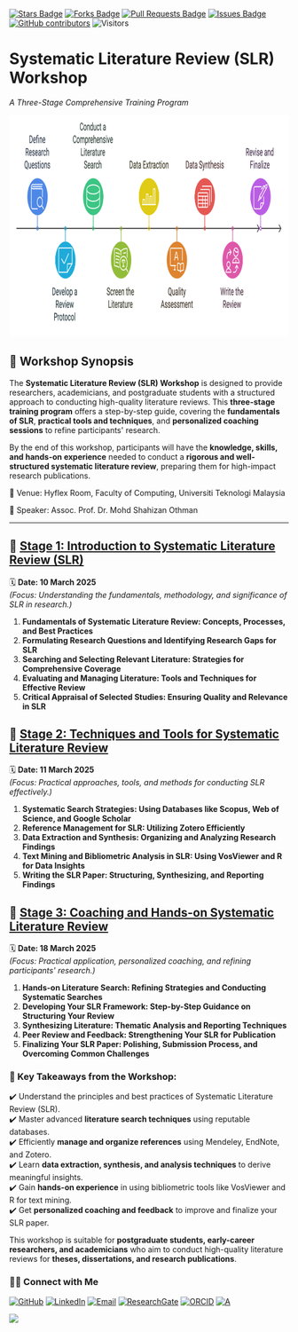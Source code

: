 <a href="https://github.com/drshahizan/short-course/stargazers"><img src="https://img.shields.io/github/stars/drshahizan/short-course" alt="Stars Badge"/></a>
<a href="https://github.com/drshahizan/short-course/network/members"><img src="https://img.shields.io/github/forks/drshahizan/short-course" alt="Forks Badge"/></a>
<a href="https://github.com/drshahizan/short-course/pulls"><img src="https://img.shields.io/github/issues-pr/drshahizan/short-course" alt="Pull Requests Badge"/></a>
<a href="https://github.com/drshahizan/short-course"><img src="https://img.shields.io/github/issues/drshahizan/short-course" alt="Issues Badge"/></a>
<a href="https://github.com/drshahizan/short-course/graphs/contributors"><img alt="GitHub contributors" src="https://img.shields.io/github/contributors/drshahizan/short-course?color=2b9348"></a>
![Visitors](https://api.visitorbadge.io/api/visitors?path=https%3A%2F%2Fgithub.com%2Fdrshahizan%2Fshort-course&labelColor=%23d9e3f0&countColor=%23697689&style=flat)


# Systematic Literature Review (SLR) Workshop
*A Three-Stage Comprehensive Training Program*  

<!--
<a href="https://github.com/drshahizan/short-course/tree/main/workshop/25slr">
 <img src="https://github.com/drshahizan/short-course/blob/main/workshop/25slr/images/25slr.jpeg" alt="Shahizan SLR"  height="400">
</a> -->

 <img src="https://github.com/drshahizan/short-course/blob/main/workshop/25slr/images/flowchart%20SLR.png" alt="Shahizan SLR"  height="400">

## 📌 Workshop Synopsis
The **Systematic Literature Review (SLR) Workshop** is designed to provide researchers, academicians, and postgraduate students with a structured approach to conducting high-quality literature reviews. This **three-stage training program** offers a step-by-step guide, covering the **fundamentals of SLR**, **practical tools and techniques**, and **personalized coaching sessions** to refine participants' research.

By the end of this workshop, participants will have the **knowledge, skills, and hands-on experience** needed to conduct a **rigorous and well-structured systematic literature review**, preparing them for high-impact research publications.

📍 Venue: Hyflex Room, Faculty of Computing, Universiti Teknologi Malaysia

🎤 Speaker: Assoc. Prof. Dr. Mohd Shahizan Othman

---

## 📅 [Stage 1: Introduction to Systematic Literature Review (SLR)](mat/s1.md)
🗓 **Date: 10 March 2025**  
*(Focus: Understanding the fundamentals, methodology, and significance of SLR in research.)*  

1. **Fundamentals of Systematic Literature Review: Concepts, Processes, and Best Practices**  
2. **Formulating Research Questions and Identifying Research Gaps for SLR**  
3. **Searching and Selecting Relevant Literature: Strategies for Comprehensive Coverage**  
4. **Evaluating and Managing Literature: Tools and Techniques for Effective Review**  
5. **Critical Appraisal of Selected Studies: Ensuring Quality and Relevance in SLR**  

## 📅 [Stage 2: Techniques and Tools for Systematic Literature Review](mat/s2.md)
🗓 **Date: 11 March 2025**  
*(Focus: Practical approaches, tools, and methods for conducting SLR effectively.)*  

1. **Systematic Search Strategies: Using Databases like Scopus, Web of Science, and Google Scholar**  
2. **Reference Management for SLR: Utilizing Zotero Efficiently**  
3. **Data Extraction and Synthesis: Organizing and Analyzing Research Findings**  
4. **Text Mining and Bibliometric Analysis in SLR: Using VosViewer and R for Data Insights**  
5. **Writing the SLR Paper: Structuring, Synthesizing, and Reporting Findings**  



## 📅 [Stage 3: Coaching and Hands-on Systematic Literature Review](mat/s3.md)
🗓 **Date: 18 March 2025**  
*(Focus: Practical application, personalized coaching, and refining participants' research.)*  

1. **Hands-on Literature Search: Refining Strategies and Conducting Systematic Searches**  
2. **Developing Your SLR Framework: Step-by-Step Guidance on Structuring Your Review**  
3. **Synthesizing Literature: Thematic Analysis and Reporting Techniques**  
4. **Peer Review and Feedback: Strengthening Your SLR for Publication**  
5. **Finalizing Your SLR Paper: Polishing, Submission Process, and Overcoming Common Challenges**  


### **🎯 Key Takeaways from the Workshop:**  
✔️ Understand the principles and best practices of Systematic Literature Review (SLR).  
✔️ Master advanced **literature search techniques** using reputable databases.  
✔️ Efficiently **manage and organize references** using Mendeley, EndNote, and Zotero.  
✔️ Learn **data extraction, synthesis, and analysis techniques** to derive meaningful insights.  
✔️ Gain **hands-on experience** in using bibliometric tools like VosViewer and R for text mining.  
✔️ Get **personalized coaching and feedback** to improve and finalize your SLR paper.  

This workshop is suitable for **postgraduate students, early-career researchers, and academicians** who aim to conduct high-quality literature reviews for **theses, dissertations, and research publications**.

### 🙌🏻 Connect with Me
<p align="left">
    <a href="https://github.com/drshahizan" target="_blank"><img alt="GitHub" src="https://img.shields.io/badge/-@drshahizan-181717?style=flat-square&logo=GitHub&logoColor=white"></a>
    <a href="https://www.linkedin.com/in/drshahizan" target="_blank"><img alt="LinkedIn" src="https://img.shields.io/badge/-drshahizan-blue?style=flat-square&logo=Linkedin&logoColor=white&link=https://www.linkedin.com/in/drshahizan/"></a>
    <a href="mailto:shahizan@utm.my" target="_blank"><img alt="Email" src="https://img.shields.io/badge/-shahizan@utm.my-c14438?style=flat-square&logo=Gmail&logoColor=white&link=mailto:shahizan@utm.my.com"></a>
    <a href="https://www.researchgate.net/profile/Mohd-Othman-28" target="_blank"><img alt="ResearchGate" src="https://img.shields.io/badge/-ResearchGate-00CCBB?style=flat-square&logo=ResearchGate&logoColor=white"></a>
    <a href="https://orcid.org/0000-0003-4261-1873" target="_blank"><img alt="ORCID" src="https://img.shields.io/badge/-ORCID-A6CE39?style=flat-square&logo=ORCID&logoColor=white"></a> 
 <a href="https://visitorbadge.io/status?path=https%3A%2F%2Fgithub.com%2Fdrshahizan" target="_blank"><img alt="A" src="https://api.visitorbadge.io/api/visitors?path=https%3A%2F%2Fgithub.com%2Fdrshahizan&labelColor=%23697689&countColor=%23555555&style=plastic"></a>
 
![](https://hit.yhype.me/github/profile?user_id=81284918)
</p>

